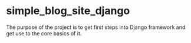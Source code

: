 # simple_blog_site_django

The purpose of the project is to get first steps into Django framework and 
get use to the core basics of it.
